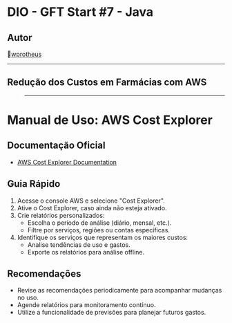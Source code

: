 # DIO - GFT Start #7 - Java

## Autor
🔸[wprotheus](https://github.com/wprotheus)

---

## Redução dos Custos em Farmácias com AWS

>---

# Manual de Uso: AWS Cost Explorer

## Documentação Oficial
- [AWS Cost Explorer Documentation](https://docs.aws.amazon.com/cost-management/latest/userguide/cost-explorer.html)

## Guia Rápido
1. Acesse o console AWS e selecione "Cost Explorer".
2. Ative o Cost Explorer, caso ainda não esteja ativado.
3. Crie relatórios personalizados:
    - Escolha o período de análise (diário, mensal, etc.).
    - Filtre por serviços, regiões ou contas específicas.
4. Identifique os serviços que representam os maiores custos:
    - Analise tendências de uso e gastos.
    - Exporte os relatórios para análise offline.

## Recomendações
- Revise as recomendações periodicamente para acompanhar mudanças no uso.
- Agende relatórios para monitoramento contínuo.
- Utilize a funcionalidade de previsões para planejar futuros gastos.